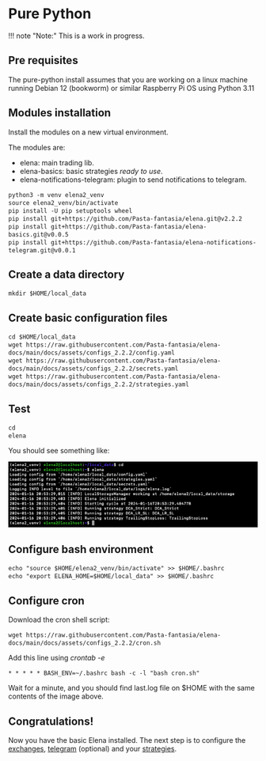# Pure Python 

!!! note "Note:" 
    This is a work in progress.

## Pre requisites

The pure-python install assumes that you are working on a linux machine running Debian 12 (bookworm) or similar Raspberry Pi OS using Python 3.11

## Modules installation

Install the modules on a new virtual environment.

The modules are:

- elena: main trading lib.
- elena-basics: basic strategies _ready to use_.
- elena-notifications-telegram: plugin to send notifications to telegram.

```shell
python3 -m venv elena2_venv
source elena2_venv/bin/activate
pip install -U pip setuptools wheel
pip install git+https://github.com/Pasta-fantasia/elena.git@v2.2.2
pip install git+https://github.com/Pasta-fantasia/elena-basics.git@v0.0.5 
pip install git+https://github.com/Pasta-fantasia/elena-notifications-telegram.git@v0.0.1
```

## Create a data directory 

```shell
mkdir $HOME/local_data
```

## Create basic configuration files

```shell
cd $HOME/local_data
wget https://raw.githubusercontent.com/Pasta-fantasia/elena-docs/main/docs/assets/configs_2.2.2/config.yaml
wget https://raw.githubusercontent.com/Pasta-fantasia/elena-docs/main/docs/assets/configs_2.2.2/secrets.yaml
wget https://raw.githubusercontent.com/Pasta-fantasia/elena-docs/main/docs/assets/configs_2.2.2/strategies.yaml
```
## Test

```shell
cd
elena
```
You should see something like:

![img.png](img.png)

## Configure bash environment 
```
echo "source $HOME/elena2_venv/bin/activate" >> $HOME/.bashrc
echo "export ELENA_HOME=$HOME/local_data" >> $HOME/.bashrc
```

## Configure cron

Download the cron shell script:
```
wget https://raw.githubusercontent.com/Pasta-fantasia/elena-docs/main/docs/assets/configs_2.2.2/cron.sh
```
Add this line using _crontab -e_
```
* * * * * BASH_ENV=~/.bashrc bash -c -l "bash cron.sh"
```
Wait for a minute, and you should find last.log file on $HOME with the same contents of the image above.

## Congratulations!

Now you have the basic Elena installed.
The next step is to configure the [exchanges](/02_config/exchanges/), [telegram](/02_config/telegram/) (optional) and your [strategies](/03_strategies/).